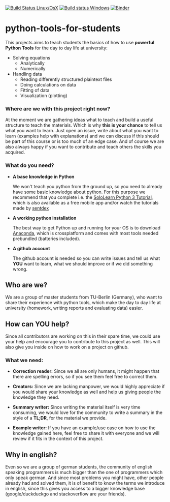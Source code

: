 [![Build Status Linux/OsX](https://travis-ci.org/students-teach-students/python-tools-for-students.svg?branch=master)](https://travis-ci.org/students-teach-students/python-tools-for-students)
[![Build status Windows](https://ci.appveyor.com/api/projects/status/58hq73cf6iv7xxdf/branch/master?svg=true)](https://ci.appveyor.com/project/s-weigand/python-tools-for-students-3ywm2/branch/master)
[![Binder](https://mybinder.org/badge_logo.svg)](https://mybinder.org/v2/gh/students-teach-students/python-tools-for-students/master?urlpath=lab)

# python-tools-for-students

This projects aims to teach students the basics of how to use 
**powerful Python Tools** for the day to day life at university:
* Solving equations
    * Analytically
    * Numerically
* Handling data
     * Reading differently structured plaintext files
     * Doing calculations on data
     * Fitting of data
     * Visualization (plotting)
     
### Where are we with this project right now?
At the moment we are gathering ideas what to teach and build a useful 
structure to teach the materials. Which is why **this is your chance** 
to tell us what you want to learn. Just open an issue, write about what you want to learn
(examples help with explanations) and we can discuss
if this should be part of this course or is too much of an edge case.
And of course we are also always happy if you want to contribute and teach others the skills
you acquired.

### What do you need?
* **A base knowledge in Python**

    We won't teach you python from the ground up, so you need to already have some basic knowledge about python.
    For this purpose we recommend that you complete i.e. the
    [SoloLearn Python 3 Tutorial](https://www.sololearn.com/Course/Python/), 
    which is also available as a free mobile app and/or watch the tutorials made by 
    [sentdex](https://www.youtube.com/watch?v=eXBD2bB9-RA&list=PLQVvvaa0QuDeAams7fkdcwOGBpGdHpXln)
    
* **A working python installation**

    The best way to get Python up and running for your OS is to download 
    [Anaconda](https://www.anaconda.com/download/), which is crossplatform and
    comes with most tools needed prebundled (batteries included).
    
* **A github account**

    The github account is needed so you can write issues and tell us what **YOU** want to learn, 
    what we should improve or if we did something wrong.
    

## Who are we?
We are a group of master students from TU-Berlin (Germany), 
who want to share their experience with python tools, 
which make the day to day life at university 
(homework, writing reports and evaluating data) easier.

## How can YOU help?
Since all contributors are working on this in their spare time, we could use your help and encourage you to contribute to this project as well.
This will also give you inside on how to work on a project on github.


### What we need:


* **Correction reader:** Since we all are only humans, it might happen that there are spelling errors, so if you see them feel free to correct them.

* **Creators:** Since we are lacking manpower, we would highly appreciate if you would share your knowledge as well and help us giving people the knowledge they need.

* **Summary writer:** Since writing the material itself is very time consuming, we would love for the community to write a summary in the style of a **TL;DR**, for the material we provide.

* **Example writer:** If you have an example/use case on how to use the knowledge gained here, feel free to share it with everyone and we will review if it fits in the context of this project.



## Why in english?
Even so we are a group of german students, the community of english speaking programmers 
is much bigger than the one of programmers which only speak german. 
And since most problems you might have, other people already had and solved them,  it is of benefit 
to know the terms we introduce in english, since this gives you access to a bigger knowledge base 
(google/duckduckgo and stackoverflow are your friends).

